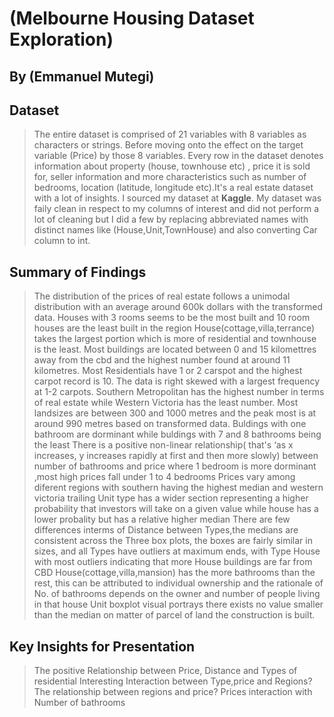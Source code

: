 # (Melbourne Housing Dataset Exploration)
## By (Emmanuel Mutegi)


## Dataset

> The entire dataset is comprised of 21 variables with 8 variables as characters or strings. Before moving onto the effect on the target variable (Price) by those 8 variables. Every row in the dataset denotes information about property (house, townhouse etc) , price it is sold for, seller information and more characteristics such as number of bedrooms, location (latitude, longitude etc).It's a real estate dataset with a lot of insights. I sourced my dataset at **Kaggle**. My dataset was faily clean in respect to my columns of interest and did not perform a lot of cleaning but I did a few by replacing abbreviated names with distinct names like (House,Unit,TownHouse) and also converting Car column to int.


## Summary of Findings

>The distribution of the prices of real estate follows a unimodal distribution with an average around 600k dollars with the transformed data.
>Houses with 3 rooms seems to be the most built and 10 room houses are the least built in the region
>House(cottage,villa,terrance) takes the largest portion which is more of residential and townhouse is the least.
>Most buildings are located between 0 and 15 kilomettres away from the cbd and the highest number found at around 11 kilometres.
>Most Residentials have 1 or 2 carspot and the highest carpot record is 10. The data is right skewed with a largest frequency at 1-2 carpots.
>Southern Metropolitan has the highest number in terms of real estate  while Western Victoria has the least number.
>Most landsizes are between 300 and 1000 metres and the peak most is at around 990 metres based on transformed data.
>Buldings with one bathroom are dorminant while buldings with 7 and 8 bathrooms being the least
>There is a positive non-linear relationship( that's ‘as x increases, y increases rapidly at first and then more slowly) between number of bathrooms and price where 1 bedroom is more dorminant ,most high prices fall under 1 to 4 bedrooms
>Prices vary among diferent regions with southern having the highest median and western victoria trailing
>Unit type has a wider section representing a higher probability that investors will take on a given value while house has a lower probality but has a relative higher median
>There are few differences interms of Distance between Types,the medians are consistent across the Three box plots, the boxes are fairly similar in sizes, and all Types have outliers at maximum ends, with Type House with most outliers indicating that more House buildings are  far from CBD
>House(cottage,villa,mansion) has the more bathrooms than the rest, this can be attributed to individual ownership and the rationale of No. of bathrooms depends on the owner and number of people living in that house
>Unit boxplot visual portrays there exists no value smaller than the median on matter of parcel of land the construction is built.




## Key Insights for Presentation

> The positive Relationship between Price, Distance and Types of residential
> Interesting Interaction between Type,price and Regions?
> The relationship between regions and price?
> Prices interaction with Number of bathrooms
